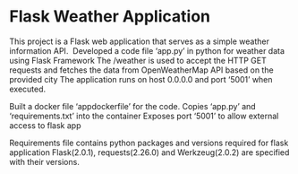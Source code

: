 # Flask Weather Application
This project is a Flask web application that serves as a simple weather information API.  Developed a code file ‘app.py’ in  python for weather data using Flask Framework
The /weather is used to accept the HTTP GET requests and fetches the data from OpenWeatherMap API based on the provided city
The application runs on host 0.0.0.0 and port ‘5001’ when executed.

Built a docker file ‘appdockerfile’ for the code.
Copies ‘app.py’ and ‘requirements.txt’ into the container
Exposes port ‘5001’ to allow external access to flask app

Requirements file contains python packages and versions required for flask application
Flask(2.0.1), requests(2.26.0) and Werkzeug(2.0.2)  are specified with their versions.
